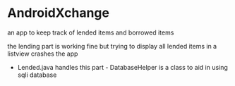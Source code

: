 # AndroidXchange
an app to keep track of lended items and borrowed items

the lending part is working fine but trying to display all lended items in a listview crashes the app
 - Lended.java handles this part - 
DatabaseHelper is a class to aid in using sqli database
